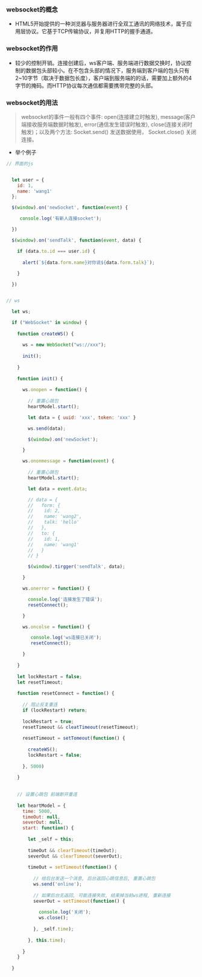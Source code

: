 ### websocket的概念
- HTML5开始提供的一种浏览器与服务器进行全双工通讯的网络技术，属于应用层协议。它基于TCP传输协议，并复用HTTP的握手通道。

### websocket的作用
- 较少的控制开销。连接创建后，ws客户端、服务端进行数据交换时，协议控制的数据包头部较小。在不包含头部的情况下，服务端到客户端的包头只有2~10字节（取决于数据包长度），客户端到服务端的的话，需要加上额外的4字节的掩码。而HTTP协议每次通信都需要携带完整的头部。

### websocket的用法
> websocket的事件一般有四个事件: open(连接建立时触发), message(客户端接收服务端数据时触发), error(通信发生错误时触发), close(连接关闭时触发)；以及两个方法: Socket.send() 发送数据使用， Socket.close() 关闭连接。

- 举个例子
```js
// 界面的js


  let user = {
    id: 1,
    name: 'wang1'
  };

  $(window).on('newSocket', function(event) {

     console.log('有新人连接socket');

  })

  $(window).on('sendTalk', function(event, data) {

    if (data.to.id === user.id) {
  
      alert(`${data.form.name}对你说${data.form.talk}`);
  
    }

  })

```

```js

// ws

  let ws;

  if ("WebSocket" in window) {
  
    function createWS() {
    
      ws = new WebSocket("ws://xxx");
      
      init();
    
    }
  
    function init() {
      
      ws.onopen = function() {
        
        // 重置心跳包
        heartModel.start();

        let data = { uuid: 'xxx', token: 'xxx' }

        ws.send(data);

        $(window).on('newSocket');

      }

      ws.ononmessage = function(event) {
      
        // 重置心跳包
        heartModel.start();

        let data = event.data;

        // data = {
        //   form: {
        //    id: 2,
        //    name: 'wang2',
        //    talk: 'hello'
        //   },
        //   to: {
        //    id: 1,
        //    name: 'wang1'
        //   }
        // }

        $(window).tirgger('sendTalk', data);

      }

      ws.onerror = function() {

        console.log('连接发生了错误');
        resetConnect();

      }

      ws.oncolse = function() {

         console.log('ws连接已关闭');
         resetConnect();

      }
    
    }
    
    let lockRestart = false;
    let resetTimeout;
    
    function resetConnect = function() {
    
      // 阻止反复重连
      if (lockRestart) return;
      
      lockRestart = true;
      resetTimeout && cleatTimeout(resetTimeout);
      
      resetTimeout = setTomeout(function() {
      
        createWS();
        lockRestart = false;
      
      }, 5000)
    
    }
    
    
    // 设置心跳包 前端断开重连
    
    let heartModel = {
      time: 5000,
      timeOut: null,
      severOut: null,
      start: function() {
      
        let _self = this;
        
        timeOut && clearTimeout(timeOut);
        severOut && clearTimeout(severOut);
        
        timeOut = setTimeout(function() {
        
          // 给后台发送一个消息, 后台返回心跳信息后, 重置心跳包
          ws.send('online');
          
          // 如果后台无返回, 可能连接失败, 结束掉当前ws进程, 重新连接
          severOut = setTimeout(function() {
          
            console.log('关闭');
            ws.close();
          
          }, _self.time);
        
        }, this.time);
      
      }
    }
  
  }

```
